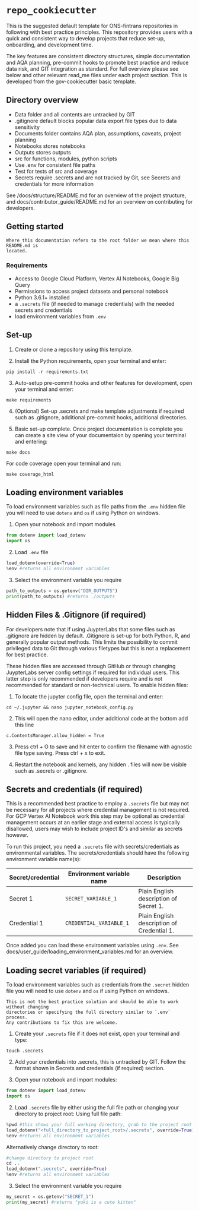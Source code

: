 # `repo_cookiecutter`

This is the suggested default template for ONS-fintrans repositories in following with best practice principles. This repository provides users with a quick and consistent way to develop projects that reduce set-up, onboarding, and development time.

The key features are consistent directory structures, simple documentation and AQA planning, pre-commit hooks to promote best practice and reduce data risk, and GIT integration as standard. For full overview please see below and other relevant read_me files under each project section. This is developed from the gov-cookiecutter basic template.

## Directory overview
- Data folder and all contents are untracked by GIT
- .gitignore default blocks popular data export file types due to data sensitivity
- Documents folder contains AQA plan, assumptions, caveats, project planning
- Notebooks stores notebooks
- Outputs stores outputs
- src for functions, modules, python scripts
- Use .env for consistent file paths
- Test for tests of src and coverage
- Secrets require .secrets and are not tracked by Git, see Secrets and credentials for more information

See /docs/structure/README.md for an overview of the project structure, and docs/contributor_guide/README.md for an overview on contributing for developers.

## Getting started

```{warning}
Where this documentation refers to the root folder we mean where this README.md is
located.
```

### Requirements

- Access to Google Cloud Platform, Vertex AI Notebooks, Google Big Query
- Permissions to access project datasets and personal notebook
- Python 3.6.1+ installed
- a `.secrets` file (if needed to manage credentials) with the needed secrets and credentials
- load environment variables from `.env`

## Set-up

1) Create or clone a repository using this template.

2) Install the Python requirements, open your terminal and enter:

```shell
pip install -r requirements.txt
```

3) Auto-setup pre-commit hooks and other features for development, open your terminal and enter:

```shell
make requirements
```

4) (Optional) Set-up .secrets and make template adjustments if required such as .gitignore, additional pre-commit hooks, additional directories.

5) Basic set-up complete. Once project documentation is complete you can create a site view of your documentaion by opening your terminal and entering:

```shell
make docs
```
  For code coverage open your terminal and run:

```shell
make coverage_html
```

## Loading environment variables

To load environment variables such as file paths from the `.env` hidden file you will need to use `dotenv` and `os` if using Python on windows.

1) Open your notebook and import modules
```python
from dotenv import load_dotenv
import os
```
2) Load `.env` file
```python
load_dotenv(override=True)
%env #returns all environment variables
```
3) Select the environment variable you require
```python
path_to_outputs = os.getenv("DIR_OUTPUTS")
print(path_to_outputs) #returns ./outputs
```

## Hidden Files & .Gitignore (if required)

For developers note that if using JuypterLabs that some files such as .gitignore are hidden by default. .Gitignore is set-up for both Python, R, and generally popular output methods. This limits the possibility to commit privileged data to Git through various filetypes but this is not a replacement for best practice.

These hidden files are accessed through GitHub or through changing JuypterLabs server config settings if required for individual users. This latter step is only recommended if developers require and is not recommended for standard or non-technical users. To enable hidden files:
1) To locate the jupyter config file, open the terminal and enter:
```shell
cd ~/.jupyter && nano jupyter_notebook_config.py
```
2) This will open the nano editor, under additional code at the bottom add this line
```shell
c.ContentsManager.allow_hidden = True
```
3) Press ctrl + O to save and hit enter to confirm the filename with agnostic file type saving. Press ctrl + x to exit.

4) Restart the notebook and kernels, any hidden . files will now be visible such as .secrets or .gitignore.

## Secrets and credentials (if required)

This is a recommended best practice to employ a `.secrets` file but may not be necessary for all projects where credential management is not required. For GCP Vertex AI Notebook work this step may be optional as credential management occurs at an earlier stage and external access is typically disallowed, users may wish to include project ID's and similar as secrets however.

To run this project, you need a `.secrets` file with secrets/credentials as environmental variables. The
secrets/credentials should have the following environment variable name(s):

| Secret/credential | Environment variable name | Description                                |
|-------------------|---------------------------|--------------------------------------------|
| Secret 1          | `SECRET_VARIABLE_1`       | Plain English description of Secret 1.     |
| Credential 1      | `CREDENTIAL_VARIABLE_1`   | Plain English description of Credential 1. |

Once added you can load these environment variables using `.env`. See docs/user_guide/loading_environment_variables.md for an overview.

## Loading secret variables (if required)

To load environment variables such as credentials from the `.secret` hidden file you will need to use `dotenv` and `os` if using Python on windows.

```{warning}
This is not the best practice solution and should be able to work without changing
directories or specifying the full directory similar to `.env` process.
Any contributions to fix this are welcome.
```

1) Create your `.secrets` file if it does not exist, open your terminal and type:
```shell
touch .secrets
```
2) Add your credentials into .secrets, this is untracked by GIT. Follow the format shown in Secrets and credentials (if required) section.

3) Open your notebook and import modules:
```python
from dotenv import load_dotenv
import os
```
2) Load `.secrets` file by either using the full file path or changing your directory to project root:
Using full file path:
```python
%pwd #this shows your full working directory, grab to the project root
load_dotenv("<full_directory_to_project_root>/.secrets", override=True)
%env #returns all environment variables
```

Alternatively change directory to root:
```python
#change directory to project root
cd ..
load_dotenv(".secrets", override=True)
%env #returns all environment variables
```
3) Select the environment variable you require
```python
my_secret = os.getenv("SECRET_1")
print(my_secret) #returns "yuki is a cute kitten"
```
